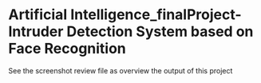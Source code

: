 # ArtificiaI Intelligence_finalProject-Intruder Detection System based on Face Recognition
See the screenshot review file as overview the output of this project
